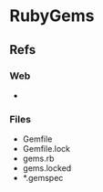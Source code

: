 # RubyGems

## Refs

### Web
- 

### Files
- Gemfile
- Gemfile.lock
- gems.rb
- gems.locked
- *.gemspec